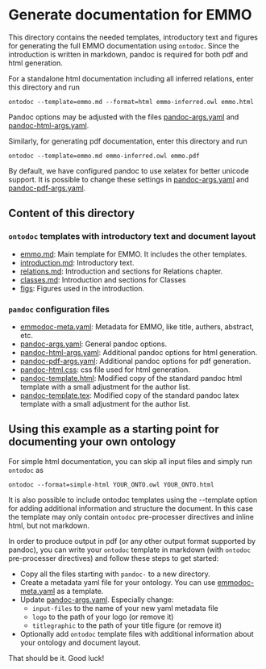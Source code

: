 Generate documentation for EMMO
===============================
This directory contains the needed templates, introductory text and
figures for generating the full EMMO documentation using `ontodoc`.
Since the introduction is written in markdown, pandoc is required for
both pdf and html generation.

For a standalone html documentation including all inferred relations,
enter this directory and run

    ontodoc --template=emmo.md --format=html emmo-inferred.owl emmo.html

Pandoc options may be adjusted with the files
[pandoc-args.yaml](pandoc-args.yaml) and
[pandoc-html-args.yaml](pandoc-html-args.yaml).

Similarly, for generating pdf documentation, enter this directory and run

    ontodoc --template=emmo.md emmo-inferred.owl emmo.pdf

By default, we have configured pandoc to use xelatex for better unicode
support.  It is possible to change these settings in
[pandoc-args.yaml](pandoc-args.yaml) and
[pandoc-pdf-args.yaml](pandoc-pdf-args.yaml).


Content of this directory
-------------------------
### `ontodoc` templates with introductory text and document layout
  * [emmo.md](emmo.md): Main template for EMMO. It includes the other
    templates.
  * [introduction.md](introduction.md): Introductory text.
  * [relations.md](relations.md): Introduction and sections for Relations
    chapter.
  * [classes.md](classes.md): Introduction and sections for Classes
  * [figs](figs): Figures used in the introduction.

### `pandoc` configuration files
  * [emmodoc-meta.yaml](emmodoc-meta.yaml): Metadata for EMMO, like title,
    authers, abstract, etc.
  * [pandoc-args.yaml](pandoc-args.yaml): General pandoc options.
  * [pandoc-html-args.yaml](pandoc-html-args.yaml): Additional pandoc options
    for html generation.
  * [pandoc-pdf-args.yaml](pandoc-pdf-args.yaml): Additional pandoc options
    for pdf generation.
  * [pandoc-html.css](pandoc-html.css): css file used for html generation.
  * [pandoc-template.html](pandoc-template.html): Modified copy of the
    standard pandoc html template with a small adjustment for the author list.
  * [pandoc-template.tex](pandoc-template.tex): Modified copy of the
    standard pandoc latex template with a small adjustment for the author list.


Using this example as a starting point for documenting your own ontology
------------------------------------------------------------------------
For simple html documentation, you can skip all input files and simply
run `ontodoc` as

    ontodoc --format=simple-html YOUR_ONTO.owl YOUR_ONTO.html

It is also possible to include ontodoc templates using the --template
option for adding additional information and structure the document.
In this case the template may only contain `ontodoc` pre-processer
directives and inline html, but not markdown.

In order to produce output in pdf (or any other output format supported
by pandoc), you can write your `ontodoc` template in markdown (with
`ontodoc` pre-processer directives) and follow these steps to get started:

  * Copy all the files starting with `pandoc-` to a new directory.
  * Create a metadata yaml file for your ontology. You can use
    [emmodoc-meta.yaml](emmodoc-meta.yaml) as a template.
  * Update [pandoc-args.yaml](pandoc-args.yaml).  Especially change:
      - `input-files` to the name of your new yaml metadata file
      - `logo` to the path of your logo (or remove it)
      - `titlegraphic` to the path of your title figure (or remove it)
  * Optionally add `ontodoc` template files with additional information
    about your ontology and document layout.

That should be it.  Good luck!
